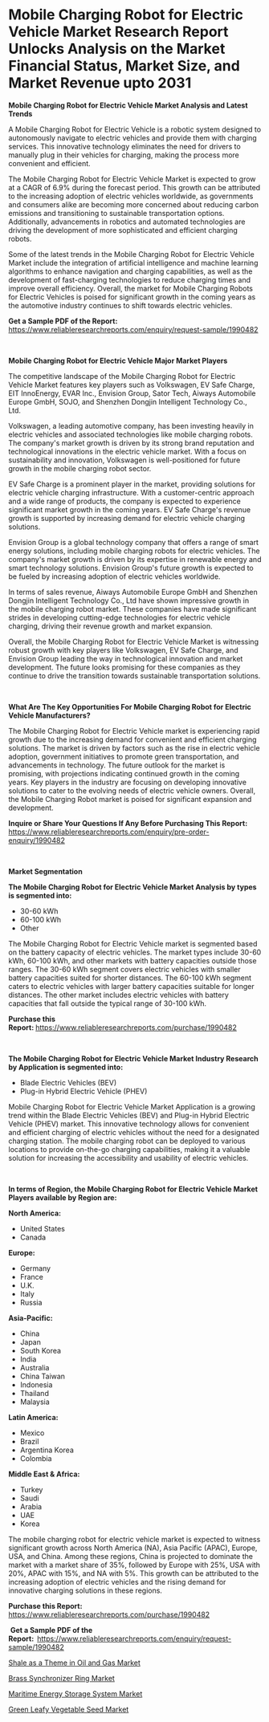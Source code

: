 <p><h1>Mobile Charging Robot for Electric Vehicle Market Research Report Unlocks Analysis on the Market Financial Status, Market Size, and Market Revenue upto 2031</h1></p><p><strong>Mobile Charging Robot for Electric Vehicle Market Analysis and Latest Trends</strong></p>
<p><p>A Mobile Charging Robot for Electric Vehicle is a robotic system designed to autonomously navigate to electric vehicles and provide them with charging services. This innovative technology eliminates the need for drivers to manually plug in their vehicles for charging, making the process more convenient and efficient.</p><p>The Mobile Charging Robot for Electric Vehicle Market is expected to grow at a CAGR of 6.9% during the forecast period. This growth can be attributed to the increasing adoption of electric vehicles worldwide, as governments and consumers alike are becoming more concerned about reducing carbon emissions and transitioning to sustainable transportation options. Additionally, advancements in robotics and automated technologies are driving the development of more sophisticated and efficient charging robots.</p><p>Some of the latest trends in the Mobile Charging Robot for Electric Vehicle Market include the integration of artificial intelligence and machine learning algorithms to enhance navigation and charging capabilities, as well as the development of fast-charging technologies to reduce charging times and improve overall efficiency. Overall, the market for Mobile Charging Robots for Electric Vehicles is poised for significant growth in the coming years as the automotive industry continues to shift towards electric vehicles.</p></p>
<p><strong>Get a Sample PDF of the Report:&nbsp;</strong> <a href="https://www.reliableresearchreports.com/enquiry/request-sample/1990482">https://www.reliableresearchreports.com/enquiry/request-sample/1990482</a></p>
<p>&nbsp;</p>
<p><strong>Mobile Charging Robot for Electric Vehicle Major Market Players</strong></p>
<p><p>The competitive landscape of the Mobile Charging Robot for Electric Vehicle Market features key players such as Volkswagen, EV Safe Charge, EIT InnoEnergy, EVAR Inc., Envision Group, Sator Tech, Aiways Automobile Europe GmbH, SOJO, and Shenzhen Dongjin Intelligent Technology Co., Ltd.</p><p>Volkswagen, a leading automotive company, has been investing heavily in electric vehicles and associated technologies like mobile charging robots. The company's market growth is driven by its strong brand reputation and technological innovations in the electric vehicle market. With a focus on sustainability and innovation, Volkswagen is well-positioned for future growth in the mobile charging robot sector.</p><p>EV Safe Charge is a prominent player in the market, providing solutions for electric vehicle charging infrastructure. With a customer-centric approach and a wide range of products, the company is expected to experience significant market growth in the coming years. EV Safe Charge's revenue growth is supported by increasing demand for electric vehicle charging solutions.</p><p>Envision Group is a global technology company that offers a range of smart energy solutions, including mobile charging robots for electric vehicles. The company's market growth is driven by its expertise in renewable energy and smart technology solutions. Envision Group's future growth is expected to be fueled by increasing adoption of electric vehicles worldwide.</p><p>In terms of sales revenue, Aiways Automobile Europe GmbH and Shenzhen Dongjin Intelligent Technology Co., Ltd have shown impressive growth in the mobile charging robot market. These companies have made significant strides in developing cutting-edge technologies for electric vehicle charging, driving their revenue growth and market expansion.</p><p>Overall, the Mobile Charging Robot for Electric Vehicle Market is witnessing robust growth with key players like Volkswagen, EV Safe Charge, and Envision Group leading the way in technological innovation and market development. The future looks promising for these companies as they continue to drive the transition towards sustainable transportation solutions.</p></p>
<p>&nbsp;</p>
<p><strong>What Are The Key Opportunities For Mobile Charging Robot for Electric Vehicle Manufacturers?</strong></p>
<p><p>The Mobile Charging Robot for Electric Vehicle market is experiencing rapid growth due to the increasing demand for convenient and efficient charging solutions. The market is driven by factors such as the rise in electric vehicle adoption, government initiatives to promote green transportation, and advancements in technology. The future outlook for the market is promising, with projections indicating continued growth in the coming years. Key players in the industry are focusing on developing innovative solutions to cater to the evolving needs of electric vehicle owners. Overall, the Mobile Charging Robot market is poised for significant expansion and development.</p></p>
<p><strong>Inquire or Share Your Questions If Any Before Purchasing This Report:</strong> <a href="https://www.reliableresearchreports.com/enquiry/pre-order-enquiry/1990482">https://www.reliableresearchreports.com/enquiry/pre-order-enquiry/1990482</a></p>
<p>&nbsp;</p>
<p><strong>Market Segmentation</strong></p>
<p><strong>The Mobile Charging Robot for Electric Vehicle Market Analysis by types is segmented into:</strong></p>
<p><ul><li>30-60 kWh</li><li>60-100 kWh</li><li>Other</li></ul></p>
<p><p>The Mobile Charging Robot for Electric Vehicle market is segmented based on the battery capacity of electric vehicles. The market types include 30-60 kWh, 60-100 kWh, and other markets with battery capacities outside those ranges. The 30-60 kWh segment covers electric vehicles with smaller battery capacities suited for shorter distances. The 60-100 kWh segment caters to electric vehicles with larger battery capacities suitable for longer distances. The other market includes electric vehicles with battery capacities that fall outside the typical range of 30-100 kWh.</p></p>
<p><strong>Purchase this Report:&nbsp;</strong><a href="https://www.reliableresearchreports.com/purchase/1990482">https://www.reliableresearchreports.com/purchase/1990482</a></p>
<p>&nbsp;</p>
<p><strong>The Mobile Charging Robot for Electric Vehicle Market Industry Research by Application is segmented into:</strong></p>
<p><ul><li>Blade Electric Vehicles (BEV)</li><li>Plug-in Hybrid Electric Vehicle (PHEV)</li></ul></p>
<p><p>Mobile Charging Robot for Electric Vehicle Market Application is a growing trend within the Blade Electric Vehicles (BEV) and Plug-in Hybrid Electric Vehicle (PHEV) market. This innovative technology allows for convenient and efficient charging of electric vehicles without the need for a designated charging station. The mobile charging robot can be deployed to various locations to provide on-the-go charging capabilities, making it a valuable solution for increasing the accessibility and usability of electric vehicles.</p></p>
<p>&nbsp;</p>
<p><strong>In terms of Region, the Mobile Charging Robot for Electric Vehicle Market Players available by Region are:</strong></p>
<p>
    <p> <strong> North America: </strong>
        <ul>
            <li>United States</li>
            <li>Canada</li>
        </ul>
        </p> 
    <p> <strong> Europe: </strong>
        <ul>
            <li>Germany</li>
            <li>France</li>
            <li>U.K.</li>
            <li>Italy</li>
            <li>Russia</li>
        </ul>
        </p> 
    <p> <strong> Asia-Pacific: </strong>
        <ul>
            <li>China</li>
            <li>Japan</li>
            <li>South Korea</li>
            <li>India</li>
            <li>Australia</li>
            <li>China Taiwan</li>
            <li>Indonesia</li>
            <li>Thailand</li>
            <li>Malaysia</li>
        </ul>
        </p> 
    <p> <strong> Latin America: </strong>
        <ul>
            <li>Mexico</li>
            <li>Brazil</li>
            <li>Argentina Korea</li>
            <li>Colombia</li>
        </ul>
        </p> 
    <p> <strong> Middle East & Africa: </strong>
        <ul>
            <li>Turkey</li>
            <li>Saudi</li>
            <li>Arabia</li>
            <li>UAE</li>
            <li>Korea</li>
        </ul>
    </p>
    </p>
<p><p>The mobile charging robot for electric vehicle market is expected to witness significant growth across North America (NA), Asia Pacific (APAC), Europe, USA, and China. Among these regions, China is projected to dominate the market with a market share of 35%, followed by Europe with 25%, USA with 20%, APAC with 15%, and NA with 5%. This growth can be attributed to the increasing adoption of electric vehicles and the rising demand for innovative charging solutions in these regions.</p></p>
<p><strong>Purchase this Report: </strong><a href="https://www.reliableresearchreports.com/purchase/1990482">https://www.reliableresearchreports.com/purchase/1990482</a></p>
<p>&nbsp;<strong>Get a Sample PDF of the Report:&nbsp;&nbsp;</strong><a href="https://www.reliableresearchreports.com/enquiry/request-sample/1990482">https://www.reliableresearchreports.com/enquiry/request-sample/1990482</a></p>
<p><strong></strong></p>
<p><p><a href="https://lydian-appliance-61d.notion.site/Shale-as-a-Theme-in-Oil-and-Gas-Market-Size-Growing-and-Forecasted-for-period-from-2024-2031-and-p-f5fe1373cd174614920ccbda8c9ed368">Shale as a Theme in Oil and Gas Market</a></p><p><a href="https://github.com/Sherrillcrooksxa8i18ucf2m/Market-Research-Report-List-1/blob/main/brass-synchronizer-ring-market.md">Brass Synchronizer Ring Market</a></p><p><a href="https://view.publitas.com/reportprime-1/maritime-energy-storage-system-market-research-report-provides-critical-insights-that-can-help-shape-business-development-and-investment-strategies/">Maritime Energy Storage System Market</a></p><p><a href="https://view.publitas.com/reportprime-1/green-leafy-vegetable-seed-market-offer-valuable-insights-into-market-size-market-share-market-trends-and-projections-spanning-from-2023-to-2030/">Green Leafy Vegetable Seed Market</a></p></p>